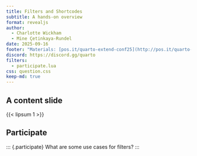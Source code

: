 ```yaml
---
title: Filters and Shortcodes
subtitle: A hands-on overview
format: revealjs
author: 
  - Charlotte Wickham
  - Mine Çetinkaya-Rundel
date: 2025-09-16
footer: "Materials: [pos.it/quarto-extend-conf25](http://pos.it/quarto-extend-conf25)"
discord: https://discord.gg/quarto
filters:
  - participate.lua
css: question.css
keep-md: true
---
```


## A content slide

{{< lipsum 1 >}}

## Participate 

::: {.participate}
What are some use cases for filters?
:::
